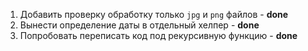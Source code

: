 1. Добавить проверку обработку только `jpg` и `png` файлов - **done**
2. Вынести определение даты в отдельный хелпер - **done**
3. Попробовать переписать код под рекурсивную функцию - **done**
